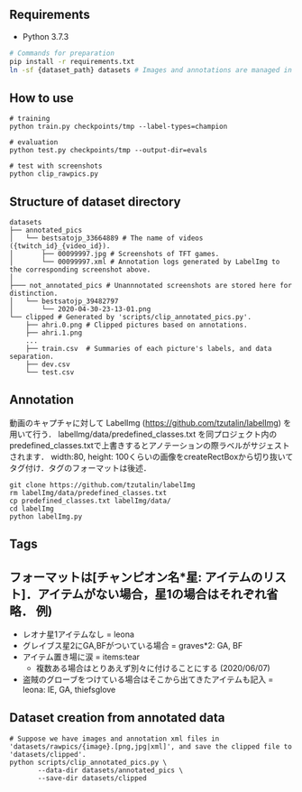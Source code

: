 ## Requirements
- Python 3.7.3

```bash
# Commands for preparation
pip install -r requirements.txt
ln -sf {dataset_path} datasets # Images and annotations are managed in Dropbox.
```

## How to use
```
# training
python train.py checkpoints/tmp --label-types=champion

# evaluation
python test.py checkpoints/tmp --output-dir=evals

# test with screenshots
python clip_rawpics.py
```


## Structure of dataset directory
```
datasets
├── annotated_pics
│   └── bestsatojp_33664889 # The name of videos ({twitch_id}_{video_id}).
│       ├── 00099997.jpg # Screenshots of TFT games.
│       └── 00099997.xml # Annotation logs generated by LabelImg to the corresponding screenshot above.
│
├─── not_annotated_pics # Unannnotated screenshots are stored here for distinction.
│   └── bestsatojp_39482797
│       └── 2020-04-30-23-13-01.png 
└── clipped # Generated by 'scripts/clip_annotated_pics.py'.
    ├── ahri.0.png # Clipped pictures based on annotations.
    ├── ahri.1.png
    ...
    ├── train.csv  # Summaries of each picture's labels, and data separation.
    ├── dev.csv
    └── test.csv
```


## Annotation

動画のキャプチャに対して LabelImg (https://github.com/tzutalin/labelImg) を用いて行う．
labelImg/data/predefined_classes.txt を同プロジェクト内のpredefined_classes.txtで上書きするとアノテーションの際ラベルがサジェストされます．
width:80, height: 100くらいの画像をcreateRectBoxから切り抜いてタグ付け．タグのフォーマットは後述．

```
git clone https://github.com/tzutalin/labelImg
rm labelImg/data/predefined_classes.txt
cp predefined_classes.txt labelImg/data/
cd labelImg
python labelImg.py
```

## Tags
フォーマットは[チャンピオン名*星: アイテムのリスト]．アイテムがない場合，星1の場合はそれぞれ省略．
例) 
- 
- レオナ星1アイテムなし = leona
- グレイブス星2にGA,BFがついている場合 = graves*2: GA, BF
- アイテム置き場に涙 = items:tear
  * 複数ある場合はとりあえず別々に付けることにする (2020/06/07)
- 盗賊のグローブをつけている場合はそこから出てきたアイテムも記入 = leona: IE, GA, thiefsglove



## Dataset creation from annotated data
```
# Suppose we have images and annotation xml files in 'datasets/rawpics/{image}.[png,jpg|xml]', and save the clipped file to 'datasets/clipped'.
python scripts/clip_annotated_pics.py \
       --data-dir datasets/annotated_pics \
       --save-dir datasets/clipped
```


